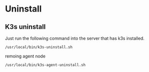 # Uninstall 

## K3s uninstall

Just run the following command into the server that has k3s installed.
```
/usr/local/bin/k3s-uninstall.sh
```
remoing agent node

```
/usr/local/bin/k3s-agent-uninstall.sh
```
